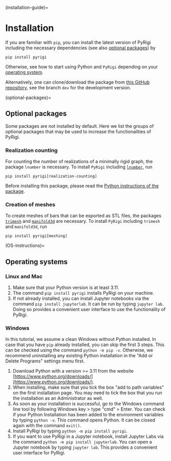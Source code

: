 (installation-guide)=

# Installation

If you are familiar with `pip`, you can install the latest version of PyRigi including the necessary dependencies
(see also [optional packages](#optional-packages)) by
```
pip install pyrigi
```
Otherwise, see how to start using Python and `PyRigi` depending on your [operating system](#OS-instructions).

Alternatively, one can clone/download the package
from [this GitHub repository](https://github.com/pyRigi/PyRigi),
see the branch `dev` for the development version.


(optional-packages)=
## Optional packages

Some packages are not installed by default.
Here we list the groups of optional packages that may be used to increase the functionalities of PyRigi.

### Realization counting

For counting the number of realizations of a minimally rigid graph,
the package `lnumber` is necessary. To install `PyRigi` including [`lnumber`](https://github.com/jcapco/lnumber), run
```
pip install pyrigi[realization-counting]
```
Before installing this package, please read the [Python instructions of the package](https://github.com/jcapco/lnumber).

### Creation of meshes

To create meshes of bars that can be exported as STL files,
the packages [`trimesh`](https://trimesh.org/) and [`manifold3d`](https://github.com/elalish/manifold) are necessary.
To install `PyRigi` including `trimesh` and `manifold3d`, run
```
pip install pyrigi[meshing]
```

(OS-instructions)=
## Operating systems

### Linux and Mac

1. Make sure that your Python version is at least 3.11.
2. The command `pip install pyrigi` installs PyRigi on your machine.
3. If not already installed, you can install Jupyter notebooks via the command `pip install jupyterlab`. It can be run by typing `jupyter lab`. Doing so provides a convenient user interface to use the functionality of PyRigi.


### Windows

In this tutorial, we assume a clean Windows without Python installed. In case that you have `pip` already installed, you can skip the first 3 steps. This can be checked using the command `python -m pip -v`. Otherwise, we recommend uninstalling any existing Python installation in the "Add or Delete Programs" settings menu first.

1. Download Python with a version >= 3.11 from the website [https://www.python.org/downloads/](https://www.python.org/downloads/).
2. When installing, make sure that you tick the box "add to path variables" on the first installation page. You may need to tick the box that you run the installation as an Administrator as well.
3. As soon as your installation is successful, go to the Windows command line tool by following Windows key > type "cmd" > Enter. You can check if your Python Installation has been added to the environment variables by typing `python -v`. This command opens Python. It can be closed again with the command `exit()`.
4. Install PyRigi by typing `python -m pip install pyrigi`.
5. If you want to use PyRigi in a Jupyter notebook, install Jupyter Labs via the command `python -m pip install jupyterlab`. You can open a Jupyter notebook by typing `jupyter lab`. This provides a convenient user interface for PyRigi.
